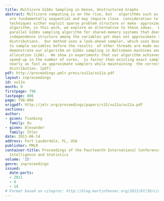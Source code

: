```yaml
---
title: Multicore Gibbs Sampling in Dense, Unstructured Graphs
abstract: Multicore computing is on the rise, but   algorithms such as Gibbs sampling
  are fundamentally sequential and may require close  consideration to be made parallel.  Existing
  techniques either exploit sparse problem structure or make  approximations to the
  algorithm; in this work, we explore an alternative to these ideas.  We develop a
  parallel Gibbs sampling algorithm for shared-memory systems that does not require  any
  independence structure among the variables yet does not approximate the sampling
  distributions.  Our method uses a look-ahead sampler, which uses bounds to attempt
  to sample variables before the results  of other threads are made available.  We
  demonstrate our algorithm on Gibbs sampling in Boltzmann machines and latent Dirichlet
  allocation (LDA).  We show in experiments that our algorithm achieves near linear
  speed-up in the number of cores,  is faster than existing exact samplers, and is
  nearly as fast as approximate samplers while maintaining  the correct stationary
  distribution. [pdf]
pdf: http://proceedings.pmlr.press/xu11a/xu11a.pdf
layout: inproceedings
id: xu11a
month: 0
firstpage: 798
lastpage: 806
page: 798-806
origpdf: http://jmlr.org/proceedings/papers/v15/xu11a/xu11a.pdf
sections: 
author:
- given: Tianbing
  family: Xu
- given: Alexander
  family: Ihler
date: 2011-06-14
address: Fort Lauderdale, FL, USA
publisher: PMLR
container-title: Proceedings of the Fourteenth International Conference on Artificial
  Intelligence and Statistics
volume: '15'
genre: inproceedings
issued:
  date-parts:
  - 2011
  - 6
  - 14
# Format based on citeproc: http://blog.martinfenner.org/2013/07/30/citeproc-yaml-for-bibliographies/
---
```

